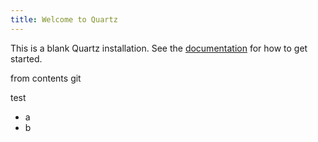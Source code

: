 ```yaml
---
title: Welcome to Quartz
---
```


This is a blank Quartz installation.
See the [documentation](https://quartz.jzhao.xyz) for how to get started.

from contents git

test

- a
- b